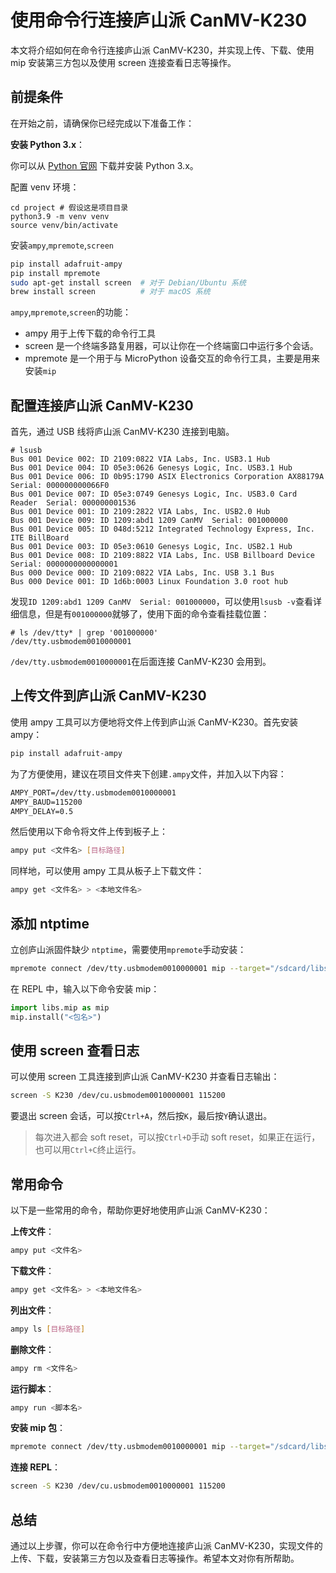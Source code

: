 # 使用命令行连接庐山派 CanMV-K230

本文将介绍如何在命令行连接庐山派 CanMV-K230，并实现上传、下载、使用 mip 安装第三方包以及使用 screen 连接查看日志等操作。

<!--more-->

## 前提条件

在开始之前，请确保你已经完成以下准备工作：

**安装 Python 3.x**：

你可以从 [Python 官网](https://www.python.org/downloads/) 下载并安装 Python 3.x。

配置 venv 环境：

```shell
cd project # 假设这是项目目录
python3.9 -m venv venv
source venv/bin/activate
```

安装`ampy`,`mpremote`,`screen`

```bash
pip install adafruit-ampy
pip install mpremote
sudo apt-get install screen  # 对于 Debian/Ubuntu 系统
brew install screen          # 对于 macOS 系统
```

`ampy`,`mpremote`,`screen`的功能：

- ampy 用于上传下载的命令行工具
- screen 是一个终端多路复用器，可以让你在一个终端窗口中运行多个会话。
- mpremote 是一个用于与 MicroPython 设备交互的命令行工具，主要是用来安装`mip`

## 配置连接庐山派 CanMV-K230

首先，通过 USB 线将庐山派 CanMV-K230 连接到电脑。

```shell
# lsusb
Bus 001 Device 002: ID 2109:0822 VIA Labs, Inc. USB3.1 Hub
Bus 001 Device 004: ID 05e3:0626 Genesys Logic, Inc. USB3.1 Hub
Bus 001 Device 006: ID 0b95:1790 ASIX Electronics Corporation AX88179A  Serial: 000000000066F0
Bus 001 Device 007: ID 05e3:0749 Genesys Logic, Inc. USB3.0 Card Reader  Serial: 000000001536
Bus 001 Device 001: ID 2109:2822 VIA Labs, Inc. USB2.0 Hub
Bus 001 Device 009: ID 1209:abd1 1209 CanMV  Serial: 001000000
Bus 001 Device 005: ID 048d:5212 Integrated Technology Express, Inc. ITE BillBoard
Bus 001 Device 003: ID 05e3:0610 Genesys Logic, Inc. USB2.1 Hub
Bus 001 Device 008: ID 2109:8822 VIA Labs, Inc. USB Billboard Device  Serial: 0000000000000001
Bus 000 Device 000: ID 2109:0822 VIA Labs, Inc. USB 3.1 Bus
Bus 000 Device 001: ID 1d6b:0003 Linux Foundation 3.0 root hub
```

发现`ID 1209:abd1 1209 CanMV  Serial: 001000000`，可以使用`lsusb -v`查看详细信息，但是有`001000000`就够了，使用下面的命令查看挂载位置：

```shell
# ls /dev/tty* | grep '001000000'
/dev/tty.usbmodem0010000001
```

`/dev/tty.usbmodem0010000001`在后面连接 CanMV-K230 会用到。

## 上传文件到庐山派 CanMV-K230

使用 ampy 工具可以方便地将文件上传到庐山派 CanMV-K230。首先安装 ampy：

```bash
pip install adafruit-ampy
```

为了方便使用，建议在项目文件夹下创建`.ampy`文件，并加入以下内容：

```txt
AMPY_PORT=/dev/tty.usbmodem0010000001
AMPY_BAUD=115200
AMPY_DELAY=0.5
```

然后使用以下命令将文件上传到板子上：

```bash
ampy put <文件名> [目标路径]
```

同样地，可以使用 ampy 工具从板子上下载文件：

```bash
ampy get <文件名> > <本地文件名>
```

## 添加 ntptime

立创庐山派固件缺少 `ntptime`，需要使用`mpremote`手动安装：

```bash
mpremote connect /dev/tty.usbmodem0010000001 mip --target="/sdcard/libs" install ntptime
```

在 REPL 中，输入以下命令安装 mip：

```python
import libs.mip as mip
mip.install("<包名>")
```

## 使用 screen 查看日志

可以使用 screen 工具连接到庐山派 CanMV-K230 并查看日志输出：

```bash
screen -S K230 /dev/cu.usbmodem0010000001 115200
```

要退出 screen 会话，可以按`Ctrl+A`，然后按`K`，最后按`Y`确认退出。

> 每次进入都会 soft reset，可以按`Ctrl+D`手动 soft reset，如果正在运行，也可以用`Ctrl+C`终止运行。

## 常用命令

以下是一些常用的命令，帮助你更好地使用庐山派 CanMV-K230：

**上传文件**：

```bash
ampy put <文件名>
```

**下载文件**：

```bash
ampy get <文件名> > <本地文件名>
```

**列出文件**：

```bash
ampy ls [目标路径]
```

**删除文件**：

```bash
ampy rm <文件名>
```

**运行脚本**：

```bash
ampy run <脚本名>
```

**安装 mip 包**：

```bash
mpremote connect /dev/tty.usbmodem0010000001 mip --target="/sdcard/libs" install mip
```

**连接 REPL**：

```bash
screen -S K230 /dev/cu.usbmodem0010000001 115200
```

## 总结

通过以上步骤，你可以在命令行中方便地连接庐山派 CanMV-K230，实现文件的上传、下载，安装第三方包以及查看日志等操作。希望本文对你有所帮助。
